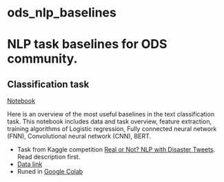 # ods_nlp_baselines
# NLP task baselines for ODS community.



## Classification task
[Notebook]()

Here is an overview of the most useful baselines in the text classification task. This notebook includes data and task overview, feature extraction, training algorithms of Logistic regression, Fully connected neural network (FNN), Convolutional neural network (CNN), BERT.

* Task from Kaggle competition [Real or Not? NLP with Disaster Tweets](https://www.kaggle.com/c/nlp-getting-started). Read description first.
* [Data link](https://www.kaggle.com/c/nlp-getting-started/data)
* Runed in [Google Colab](https://colab.research.google.com)
